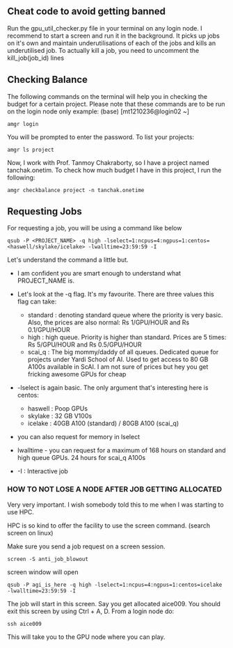 ## Cheat code to avoid getting banned

Run the gpu_util_checker.py file in your terminal on any login node. I recommend to start a screen and run it in the background. It picks up jobs on it's own and maintain underutilisations of each of the jobs and kills an underutilised job.
To actually kill a job, you need to uncomment the kill_job(job_id) lines


## Checking Balance

The following commands on the terminal will help you in checking the budget for a certain project. Please note that these commands are to be run on the login node only example: (base) [mt1210236@login02 ~]
```console
amgr login
```
You will be prompted to enter the password. To list your projects:
```console
amgr ls project
```
Now, I work with Prof. Tanmoy Chakraborty, so I have a project named tanchak.onetim. To check how much budget I have in this project, I run the following:
```console
amgr checkbalance project -n tanchak.onetime
```
## Requesting Jobs

For requesting a job, you will be using a command like below

```console
qsub -P <PROJECT_NAME> -q high -lselect=1:ncpus=4:ngpus=1:centos=<haswell/skylake/icelake> -lwalltime=23:59:59 -I
```

Let's understand the command a little but. 
- I am confident you are smart enough to understand what PROJECT_NAME is. 
- Let's look at the -q flag. It's my favourite. There are three values this flag can take:
  - standard : denoting standard queue where the priority is very basic. Also, the prices are also normal: Rs 1/GPU/HOUR and Rs 0.1/GPU/HOUR
  - high : high queue. Priority is higher than standard. Prices are 5 times: Rs 5/GPU/HOUR and Rs 0.5/GPU/HOUR
  - scai_q : The big mommy/daddy of all queues. Dedicated queue for projects under Yardi School of AI. Used to get access to 80 GB A100s available in ScAI. I am not sure of prices but hey you get fricking awesome GPUs for cheap

- -lselect is again basic. The only argument that's interesting here is centos:
    - haswell : Poop GPUs
    - skylake : 32 GB V100s
    - icelake : 40GB A100 (standard) / 80GB A100 (scai_q)
 
- you can also request for memory in lselect
- lwalltime - you can request for a maximum of 168 hours on standard and high queue GPUs. 24 hours for scai_q A100s
-  -I : Interactive job

### HOW TO NOT LOSE A NODE AFTER JOB GETTING ALLOCATED

Very very important. I wish somebody told this to me when I was starting to use HPC.

HPC is so kind to offer the facility to use the screen command. (search screen on linux)

Make sure you send a job request on a screen session.

```Console
screen -S anti_job_blowout
```
screen window will open

```
qsub -P agi_is_here -q high -lselect=1:ncpus=4:ngpus=1:centos=icelake -lwalltime=23:59:59 -I
```

The job will start in this screen. Say you get allocated aice009. You should exit this screen by using Ctrl + A, D. From a login node do:

```
ssh aice009
```

This will take you to the GPU node where you can play.
